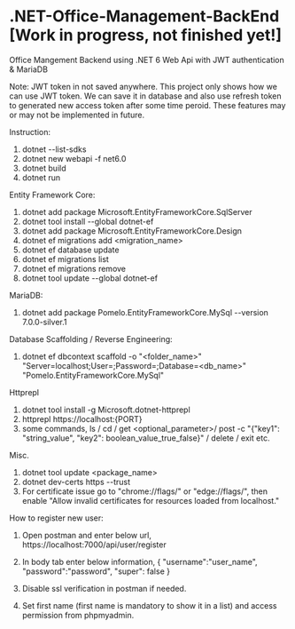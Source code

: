 # .NET-Office-Management-BackEnd [Work in progress, not finished yet!]
Office Mangement Backend using .NET 6 Web Api with JWT authentication &amp; MariaDB

Note: JWT token in not saved anywhere. This project only shows how we can use JWT token.
We can save it in database and also use refresh token to generated new access token after some time peroid.
These features may or may not be implemented in future.

Instruction:
1. dotnet --list-sdks
2. dotnet new webapi -f net6.0
3. dotnet build
4. dotnet run

Entity Framework Core:
1. dotnet add package Microsoft.EntityFrameworkCore.SqlServer
2. dotnet tool install --global dotnet-ef
3. dotnet add package Microsoft.EntityFrameworkCore.Design
4. dotnet ef migrations add <migration_name>
5. dotnet ef database update
6. dotnet ef migrations list
7. dotnet ef migrations remove
8. dotnet tool update --global dotnet-ef

MariaDB:
1. dotnet add package Pomelo.EntityFrameworkCore.MySql --version 7.0.0-silver.1

Database Scaffolding / Reverse Engineering:
1. dotnet ef dbcontext scaffold -o "<folder_name>" "Server=localhost;User=<user>;Password=<password>;Database=<db_name>" "Pomelo.EntityFrameworkCore.MySql"

Httprepl
1. dotnet tool install -g Microsoft.dotnet-httprepl
2. httprepl https://localhost:{PORT}
3. some commands, ls / cd / get <optional_parameter>/ post -c "{"key1": "string_value", "key2": boolean_value_true_false}" / delete / exit etc.

Misc.
1. dotnet tool update <package_name>
2. dotnet dev-certs https --trust
3. For certificate issue go to "chrome://flags/" or "edge://flags/", then enable "Allow invalid certificates for resources loaded from localhost."

How to register new user:
1. Open postman and enter below url,
    https://localhost:7000/api/user/register

2. In body tab enter below information,
{
    "username":"user_name",
    "password":"password",
    "super": false
}

3. Disable ssl verification in postman if needed.
4. Set first name (first name is mandatory to show it in a list) and access permission from phpmyadmin.

